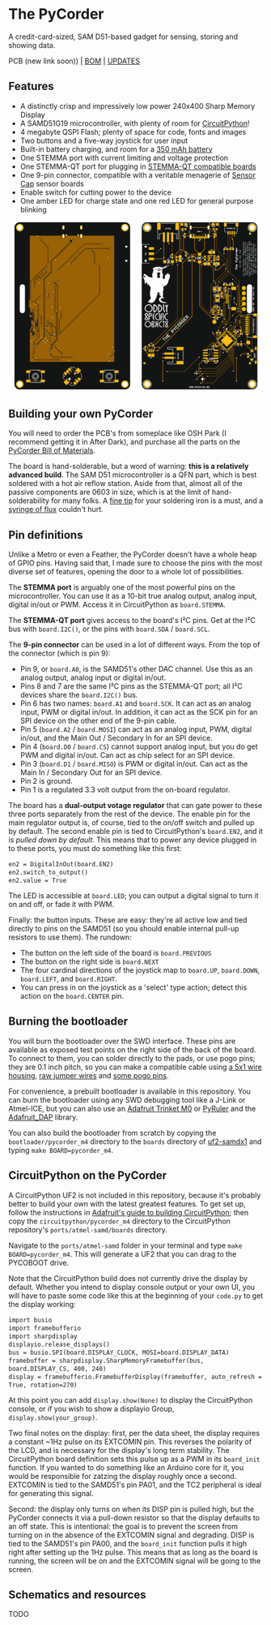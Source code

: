 The PyCorder
============

A credit-card-sized, SAM D51-based gadget for sensing, storing and showing data.

PCB (new link soon)) | [BOM](https://octopart.com/bom-tool/ggGZZjZ3) | [UPDATES](https://twitter.com/josecastillo)

Features
--------

* A distinctly crisp and impressively low power 240x400 Sharp Memory Display
* A SAMD51G19 microcontroller, with plenty of room for [CircuitPython](https://circuitpython.org/)!
* 4 megabyte QSPI Flash; plenty of space for code, fonts and images
* Two buttons and a five-way joystick for user input
* Built-in battery charging, and room for a [350 mAh battery](https://www.adafruit.com/product/4237)
* One STEMMA port with current limiting and voltage protection
* One STEMMA-QT port for plugging in [STEMMA-QT compatible boards](https://www.adafruit.com/category/1018)
* One 9-pin connector, compatible with a veritable menagerie of [Sensor Cap](https://github.com/joeycastillo/Sensor-Cap/tree/main/PCB/Sensor%20Boards) sensor boards
* Enable switch for cutting power to the device
* One amber LED for charge state and one red LED for general purpose blinking

![image](/images/board.png)

Building your own PyCorder
--------------------------

You will need to order the PCB's from someplace like OSH Park (I recommend getting it in After Dark), and purchase all the parts on the [PyCorder Bill of Materials](https://octopart.com/bom-tool/ggGZZjZ3).

The board is hand-solderable, but a word of warning: **this is a relatively advanced build**. The SAM D51 microcontroller is a QFN part, which is best soldered with a hot air reflow station. Aside from that, almost all of the passive components are 0603 in size, which is at the limit of hand-solderability for many folks. A [fine tip](https://www.adafruit.com/product/1249) for your soldering iron is a must, and a [syringe of flux](https://www.adafruit.com/product/2667) couldn't hurt.

Pin definitions
---------------

Unlike a Metro or even a Feather, the PyCorder doesn't have a whole heap of GPIO pins. Having said that, I made sure to choose the pins with the most diverse set of features, opening the door to a whole lot of possibilities.

The **STEMMA port** is arguably one of the most powerful pins on the microcontroller. You can use it as a 10-bit true analog output, analog input, digital in/out or PWM. Access it in CircuitPython as `board.STEMMA`.

The **STEMMA-QT port** gives access to the board's I²C pins. Get at the I²C bus with `board.I2C()`, or the pins with `board.SDA` / `board.SCL`.

The **9-pin connector** can be used in a lot of different ways. From the top of the connector (which is pin 9):

* Pin 9, or `board.A0`, is the SAMD51's other DAC channel. Use this as an analog output, analog input or digital in/out.
* Pins 8 and 7 are the same I²C pins as the STEMMA-QT port; all I²C devices share the `board.I2C()` bus.
* Pin 6 has two names: `board.A1` and `board.SCK`. It can act as an analog input, PWM or digital in/out. In addition, it can act as the SCK pin for an SPI device on the other end of the 9-pin cable.
* Pin 5 (`board.A2` / `board.MOSI`) can act as an analog input, PWM, digital in/out, and the Main Out / Secondary In for an SPI device.
* Pin 4 (`board.D0` / `board.CS`) cannot support analog input, but you do get PWM and digital in/out. Can act as chip select for an SPI device.
* Pin 3 (`board.D1` / `board.MISO`) is PWM or digital in/out. Can act as the Main In / Secondary Out for an SPI device.
* Pin 2 is ground. 
* Pin 1 is a regulated 3.3 volt output from the on-board regulator.

The board has a **dual-output votage regulator** that can gate power to these three ports separately from the rest of the device. The enable pin for the main regulator output is, of course, tied to the on/off switch and pulled up by default. The second enable pin is tied to CircuitPython's `board.EN2`, and it is *pulled down by default*. This means that to power any device plugged in to these ports, you must do something like this first: 

```
en2 = DigitalInOut(board.EN2)
en2.switch_to_output()
en2.value = True
```

The LED is accessible at `board.LED`; you can output a digital signal to turn it on and off, or fade it with PWM.

Finally: the button inputs. These are easy: they're all active low and tied directly to pins on the SAMD51 (so you should enable internal pull-up resistors to use them). The rundown: 

* The button on the left side of the board is `board.PREVIOUS`
* The button on the right side is `board.NEXT`
* The four cardinal directions of the joystick map to `board.UP`, `board.DOWN`, `board.LEFT`, and `board.RIGHT`.
* You can press in on the joystick as a 'select' type action; detect this action on the `board.CENTER` pin.

Burning the bootloader
----------------------

You will burn the bootloader over the SWD interface. These pins are available as exposed test points on the right side of the back of the board. To connect to them, you can solder directly to the pads, or use pogo pins; they are 0.1 inch pitch, so you can make a compatible cable using [a 5x1 wire housing](https://www.adafruit.com/product/3145), [raw jumper wires](https://www.adafruit.com/product/3633) and [some pogo pins](https://www.adafruit.com/product/2429).

For convenience, a prebuilt bootloader is available in this repository. You can burn the bootloader using any SWD debugging tool like a J-Link or Atmel-ICE, but you can also use an [Adafruit Trinket M0](https://www.adafruit.com/product/3500) or [PyRuler](https://www.adafruit.com/product/4319) and the [Adafruit_DAP](https://github.com/adafruit/Adafruit_DAP) library.

You can also build the bootloader from scratch by copying the `bootloader/pycorder_m4` directory to the `boards` directory of [uf2-samdx1](https://github.com/adafruit/uf2-samdx1) and typing `make BOARD=pycorder_m4`.

CircuitPython on the PyCorder
-----------------------------

A CircuitPython UF2 is not included in this repository, because it's probably better to build your own with the latest greatest features. To get set up, follow the instructions in [Adafruit's guide to building CircuitPython](https://learn.adafruit.com/building-circuitpython?view=all); then copy the `circuitpython/pycorder_m4` directory to the CircuitPython repository's `ports/atmel-samd/boards` directory. 

Navigate to the `ports/atmel-samd` folder in your terminal and type `make BOARD=pycorder_m4`. This will generate a UF2 that you can drag to the PYCOBOOT drive.

Note that the CircuitPython build does not currently drive the display by default. Whether you intend to display console output or your own UI, you will have to paste some code like this at the beginning of your `code.py` to get the display working:

```
import busio
import framebufferio
import sharpdisplay
displayio.release_displays()
bus = busio.SPI(board.DISPLAY_CLOCK, MOSI=board.DISPLAY_DATA)
framebuffer = sharpdisplay.SharpMemoryFramebuffer(bus, board.DISPLAY_CS, 400, 240)
display = framebufferio.FramebufferDisplay(framebuffer, auto_refresh = True, rotation=270)
```

At this point you can add `display.show(None)` to display the CircuitPython console, or if you wish to show a displayio Group, `display.show(your_group)`.

Two final notes on the display: first, per the data sheet, the display requires a constant ~1Hz pulse on its EXTCOMIN pin. This reverses the polarity of the LCD, and is necessary for the display's long term stability. The CircuitPython board definition sets this pulse up as a PWM in its `board_init` function. If you wanted to do something like an Arduino core for it, you would be responsible for zatzing the display roughly once a second. EXTCOMIN is tied to the SAMD51's pin PA01, and the TC2 peripheral is ideal for generating this signal.

Second: the display only turns on when its DISP pin is pulled high, but the PyCorder connects it via a pull-down resistor so that the display defaults to an off state. This is intentional: the goal is to prevent the screen from turning on in the absence of the EXTCOMIN signal and degrading. DISP is tied to the SAMD51's pin PA00, and the `board_init` function pulls it high right after setting up the 1Hz pulse. This means that as long as the board is running, the screen will be on and the EXTCOMIN signal will be going to the screen.

Schematics and resources
------------------------

TODO
